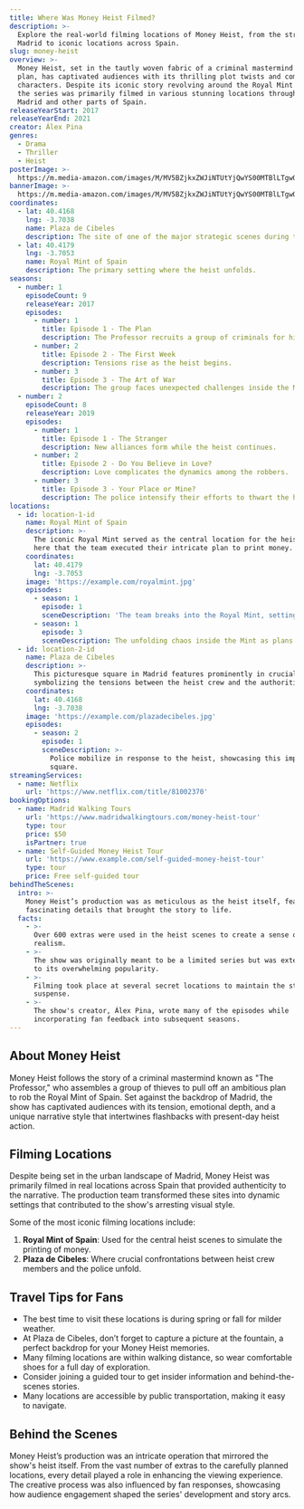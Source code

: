 ```yaml
---
title: Where Was Money Heist Filmed?
description: >-
  Explore the real-world filming locations of Money Heist, from the streets of
  Madrid to iconic locations across Spain.
slug: money-heist
overview: >-
  Money Heist, set in the tautly woven fabric of a criminal mastermind's heist
  plan, has captivated audiences with its thrilling plot twists and complex
  characters. Despite its iconic story revolving around the Royal Mint of Spain,
  the series was primarily filmed in various stunning locations throughout
  Madrid and other parts of Spain.
releaseYearStart: 2017
releaseYearEnd: 2021
creator: Álex Pina
genres:
  - Drama
  - Thriller
  - Heist
posterImage: >-
  https://m.media-amazon.com/images/M/MV5BZjkxZWJiNTUtYjQwYS00MTBlLTgwODQtM2FkNWMyMjMwOGZiXkEyXkFqcGc@._V1_SX300.jpg
bannerImage: >-
  https://m.media-amazon.com/images/M/MV5BZjkxZWJiNTUtYjQwYS00MTBlLTgwODQtM2FkNWMyMjMwOGZiXkEyXkFqcGc@._V1_SX300.jpg
coordinates:
  - lat: 40.4168
    lng: -3.7038
    name: Plaza de Cibeles
    description: The site of one of the major strategic scenes during the heist.
  - lat: 40.4179
    lng: -3.7053
    name: Royal Mint of Spain
    description: The primary setting where the heist unfolds.
seasons:
  - number: 1
    episodeCount: 9
    releaseYear: 2017
    episodes:
      - number: 1
        title: Episode 1 - The Plan
        description: The Professor recruits a group of criminals for his ambitious heist.
      - number: 2
        title: Episode 2 - The First Week
        description: Tensions rise as the heist begins.
      - number: 3
        title: Episode 3 - The Art of War
        description: The group faces unexpected challenges inside the Mint.
  - number: 2
    episodeCount: 8
    releaseYear: 2019
    episodes:
      - number: 1
        title: Episode 1 - The Stranger
        description: New alliances form while the heist continues.
      - number: 2
        title: Episode 2 - Do You Believe in Love?
        description: Love complicates the dynamics among the robbers.
      - number: 3
        title: Episode 3 - Your Place or Mine?
        description: The police intensify their efforts to thwart the heist.
locations:
  - id: location-1-id
    name: Royal Mint of Spain
    description: >-
      The iconic Royal Mint served as the central location for the heist. It’s
      here that the team executed their intricate plan to print money.
    coordinates:
      lat: 40.4179
      lng: -3.7053
    image: 'https://example.com/royalmint.jpg'
    episodes:
      - season: 1
        episode: 1
        sceneDescription: 'The team breaks into the Royal Mint, setting the stage for the heist.'
      - season: 1
        episode: 3
        sceneDescription: The unfolding chaos inside the Mint as plans go awry.
  - id: location-2-id
    name: Plaza de Cibeles
    description: >-
      This picturesque square in Madrid features prominently in crucial scenes,
      symbolizing the tensions between the heist crew and the authorities.
    coordinates:
      lat: 40.4168
      lng: -3.7038
    image: 'https://example.com/plazadecibeles.jpg'
    episodes:
      - season: 2
        episode: 1
        sceneDescription: >-
          Police mobilize in response to the heist, showcasing this important
          square.
streamingServices:
  - name: Netflix
    url: 'https://www.netflix.com/title/81002370'
bookingOptions:
  - name: Madrid Walking Tours
    url: 'https://www.madridwalkingtours.com/money-heist-tour'
    type: tour
    price: $50
    isPartner: true
  - name: Self-Guided Money Heist Tour
    url: 'https://www.example.com/self-guided-money-heist-tour'
    type: tour
    price: Free self-guided tour
behindTheScenes:
  intro: >-
    Money Heist’s production was as meticulous as the heist itself, featuring
    fascinating details that brought the story to life.
  facts:
    - >-
      Over 600 extras were used in the heist scenes to create a sense of
      realism.
    - >-
      The show was originally meant to be a limited series but was extended due
      to its overwhelming popularity.
    - >-
      Filming took place at several secret locations to maintain the story’s
      suspense.
    - >-
      The show's creator, Álex Pina, wrote many of the episodes while
      incorporating fan feedback into subsequent seasons.
---
```


## About Money Heist

Money Heist follows the story of a criminal mastermind known as "The Professor," who assembles a group of thieves to pull off an ambitious plan to rob the Royal Mint of Spain. Set against the backdrop of Madrid, the show has captivated audiences with its tension, emotional depth, and a unique narrative style that intertwines flashbacks with present-day heist action.

## Filming Locations

Despite being set in the urban landscape of Madrid, Money Heist was primarily filmed in real locations across Spain that provided authenticity to the narrative. The production team transformed these sites into dynamic settings that contributed to the show's arresting visual style.

Some of the most iconic filming locations include:

1. **Royal Mint of Spain**: Used for the central heist scenes to simulate the printing of money.
2. **Plaza de Cibeles**: Where crucial confrontations between heist crew members and the police unfold.

## Travel Tips for Fans

- The best time to visit these locations is during spring or fall for milder weather.
- At Plaza de Cibeles, don’t forget to capture a picture at the fountain, a perfect backdrop for your Money Heist memories.
- Many filming locations are within walking distance, so wear comfortable shoes for a full day of exploration.
- Consider joining a guided tour to get insider information and behind-the-scenes stories.
- Many locations are accessible by public transportation, making it easy to navigate.

## Behind the Scenes

Money Heist’s production was an intricate operation that mirrored the show's heist itself. From the vast number of extras to the carefully planned locations, every detail played a role in enhancing the viewing experience. The creative process was also influenced by fan responses, showcasing how audience engagement shaped the series' development and story arcs.
